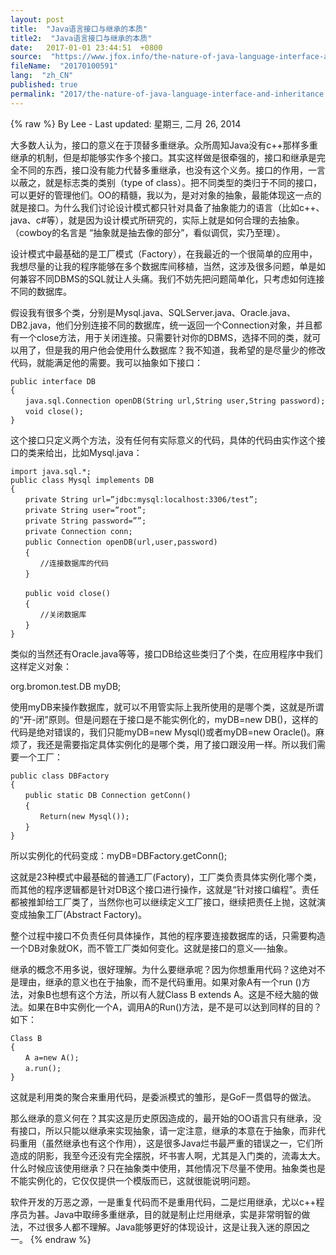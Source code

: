 ```yaml
---
layout: post
title:  "Java语言接口与继承的本质"
title2:  "Java语言接口与继承的本质"
date:   2017-01-01 23:44:51  +0800
source:  "https://www.jfox.info/the-nature-of-java-language-interface-and-inheritance.html"
fileName:  "20170100591"
lang:  "zh_CN"
published: true
permalink: "2017/the-nature-of-java-language-interface-and-inheritance.html"
---
```

{% raw %}
By Lee - Last updated: 星期三, 二月 26, 2014

大多数人认为，接口的意义在于顶替多重继承。众所周知Java没有c++那样多重继承的机制，但是却能够实作多个接口。其实这样做是很牵强的，接口和继承是完全不同的东西，接口没有能力代替多重继承，也没有这个义务。接口的作用，一言以蔽之，就是标志类的类别（type of class）。把不同类型的类归于不同的接口，可以更好的管理他们。OO的精髓，我以为，是对对象的抽象，最能体现这一点的就是接口。为什么我们讨论设计模式都只针对具备了抽象能力的语言（比如c++、java、c#等），就是因为设计模式所研究的，实际上就是如何合理的去抽象。（cowboy的名言是 “抽象就是抽去像的部分”，看似调侃，实乃至理）。

设计模式中最基础的是工厂模式（Factory），在我最近的一个很简单的应用中，我想尽量的让我的程序能够在多个数据库间移植，当然，这涉及很多问题，单是如何兼容不同DBMS的SQL就让人头痛。我们不妨先把问题简单化，只考虑如何连接不同的数据库。

假设我有很多个类，分别是Mysql.java、SQLServer.java、Oracle.java、DB2.java，他们分别连接不同的数据库，统一返回一个Connection对象，并且都有一个close方法，用于关闭连接。只需要针对你的DBMS，选择不同的类，就可以用了，但是我的用户他会使用什么数据库？我不知道，我希望的是尽量少的修改代码，就能满足他的需要。我可以抽象如下接口：

    public interface DB
    {
    　　java.sql.Connection openDB(String url,String user,String password);
    　　void close();
    }

这个接口只定义两个方法，没有任何有实际意义的代码，具体的代码由实作这个接口的类来给出，比如Mysql.java：

    import java.sql.*;
    public class Mysql implements DB
    {
    　　private String url=”jdbc:mysql:localhost:3306/test”;
    　　private String user=”root”;
    　　private String password=””;
    　　private Connection conn;
    　　public Connection openDB(url,user,password)
    　　{
    　　　　//连接数据库的代码
    　　}
    
    　　public void close()
    　　{
    　　　　//关闭数据库
    　　}
    }

类似的当然还有Oracle.java等等，接口DB给这些类归了个类，在应用程序中我们这样定义对象：

org.bromon.test.DB myDB;

使用myDB来操作数据库，就可以不用管实际上我所使用的是哪个类，这就是所谓的“开-闭”原则。但是问题在于接口是不能实例化的，myDB=new DB()，这样的代码是绝对错误的，我们只能myDB=new Mysql()或者myDB=new Oracle()。麻烦了，我还是需要指定具体实例化的是哪个类，用了接口跟没用一样。所以我们需要一个工厂：

    public class DBFactory
    {
    　　public static DB Connection getConn()
    　　{
    　　　　Return(new Mysql());
    　　}
    } 

所以实例化的代码变成：myDB=DBFactory.getConn();

这就是23种模式中最基础的普通工厂(Factory)，工厂类负责具体实例化哪个类，而其他的程序逻辑都是针对DB这个接口进行操作，这就是“针对接口编程”。责任都被推卸给工厂类了，当然你也可以继续定义工厂接口，继续把责任上抛，这就演变成抽象工厂(Abstract Factory)。

整个过程中接口不负责任何具体操作，其他的程序要连接数据库的话，只需要构造一个DB对象就OK，而不管工厂类如何变化。这就是接口的意义—-抽象。

继承的概念不用多说，很好理解。为什么要继承呢？因为你想重用代码？这绝对不是理由，继承的意义也在于抽象，而不是代码重用。如果对象A有一个run ()方法，对象B也想有这个方法，所以有人就Class B extends A。这是不经大脑的做法。如果在B中实例化一个A，调用A的Run()方法，是不是可以达到同样的目的？如下：

    Class B
    {
    　　A a=new A();
    　　a.run();
    } 

这就是利用类的聚合来重用代码，是委派模式的雏形，是GoF一贯倡导的做法。

那么继承的意义何在？其实这是历史原因造成的，最开始的OO语言只有继承，没有接口，所以只能以继承来实现抽象，请一定注意，继承的本意在于抽象，而非代码重用（虽然继承也有这个作用），这是很多Java烂书最严重的错误之一，它们所造成的阴影，我至今还没有完全摆脱，坏书害人啊，尤其是入门类的，流毒太大。什么时候应该使用继承？只在抽象类中使用，其他情况下尽量不使用。抽象类也是不能实例化的，它仅仅提供一个模版而已，这就很能说明问题。

软件开发的万恶之源，一是重复代码而不是重用代码，二是烂用继承，尤以c++程序员为甚。Java中取缔多重继承，目的就是制止烂用继承，实是非常明智的做法，不过很多人都不理解。Java能够更好的体现设计，这是让我入迷的原因之一。
{% endraw %}

